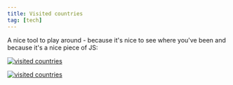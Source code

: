 ```yaml
---
title: Visited countries
tag: [tech]
---
```

A nice tool to play around - because it's nice to see where you've been and because it's a nice piece of JS:

[![visited countries](http://map1.maploco.com/visited-countries/ml/mtlev1d7dk-b5fytqed5e-b3op0x9h4w-jefemlierk-2scxhcxdvo.gif)](http://map1.maploco.com/visited-countries/mine.php?c1=mtlev1d7dk-b5fytqed5e-b3op0x9h4w-jefemlierk-2scxhcxdvo)

<a href="http://map1.maploco.com/visited-countries/mine.php?c1=mtlev1d7dk-b5fytqed5e-b3op0x9h4w-jefemlierk-2scxhcxdvo"><img src="http://map1.maploco.com/visited-countries/ml/mtlev1d7dk-b5fytqed5e-b3op0x9h4w-jefemlierk-2scxhcxdvo.gif" border=0 alt="visited countries"></a>